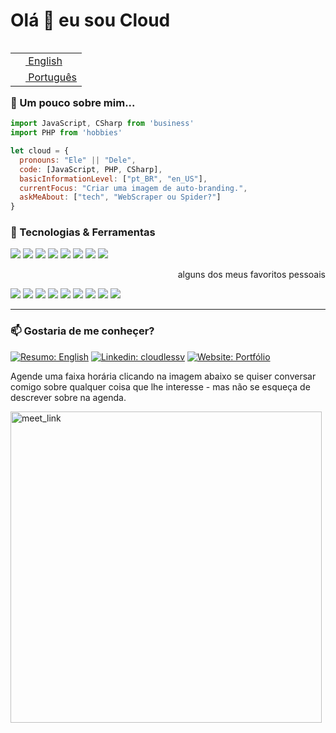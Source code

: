 <h1> Olá 👋 eu sou Cloud</h1>

<table align="right">
  <tr><td>
    <a href="README.md">
      <img
        src="https://flagcdn.com/16x12/us.png"
        srcset="https://flagcdn.com/32x24/us.png 2x, https://flagcdn.com/48x36/us.png 3x"
        width="16"
        height="12" />
      English
    </a>
  </td></tr>
  <tr><td>
    <a href="README_pt.md">
      <img
        src="https://flagcdn.com/16x12/br.png"
        srcset="https://flagcdn.com/32x24/br.png 2x, https://flagcdn.com/48x36/br.png 3x"
        width="16"
        height="12" />
      Português
    </a>
  </td></tr>
</table>

<h3> 🧐 Um pouco sobre mim... </h3>

```javascript
import JavaScript, CSharp from 'business'
import PHP from 'hobbies'

let cloud = {
  pronouns: "Ele" || "Dele",
  code: [JavaScript, PHP, CSharp],
  basicInformationLevel: ["pt_BR", "en_US"],
  currentFocus: "Criar uma imagem de auto-branding.",
  askMeAbout: ["tech", "WebScraper ou Spider?"]
}
```

<h3> 🔧 Tecnologias & Ferramentas </h3>

![](https://img.shields.io/badge/Shell-PowerShell-informational?style=flat&logo=powershell&logoColor=white)
![](https://img.shields.io/badge/OS-Windows-informational?style=flat&logo=windows&logoColor=white)
![](https://img.shields.io/badge/Editor-VS_Code-informational?style=flat&logo=visual-studio-code&logoColor=white)
![](https://img.shields.io/badge/Code-JavaScript-informational?style=flat&logo=javascript&logoColor=white)
![](https://img.shields.io/badge/Code-PHP-informational?style=flat&logo=php&logoColor=white)
![](https://img.shields.io/badge/Code-CSharp-informational?style=flat&logo=csharp&logoColor=white)
![](https://img.shields.io/badge/Tools-PostgreSQL-informational?style=flat&logo=postgresql&logoColor=white)
![](https://img.shields.io/badge/Tools-MSSQL_Server-informational?style=flat&logo=microsoft-sql-server&logoColor=white)

<p align="right">alguns dos meus favoritos pessoais</p>

![](https://img.shields.io/badge/-Git-inactive?style=flat&logo=git&logoColor=white)
![](https://img.shields.io/badge/-ASP.NET_Core-inactive?style=flat&logo=.net&logoColor=white)
![](https://img.shields.io/badge/-Vue-inactive?style=flat&logo=vue.js&logoColor=white)
![](https://img.shields.io/badge/-Cucumber-inactive?style=flat&logo=cucumber&logoColor=white)
![](https://img.shields.io/badge/-Cypress-inactive?style=flat&logo=cypress&logoColor=white)
![](https://img.shields.io/badge/-Jest-inactive?style=flat&logo=jest&logoColor=white)
![](https://img.shields.io/badge/-Roots_Bedrock-inactive?style=flat&logo=roots-bedrock&logoColor=white)
![](https://img.shields.io/badge/-Roots_Sage-inactive?style=flat&logo=roots-sage&logoColor=white)
![](https://img.shields.io/badge/-Wordpress-inactive?style=flat&logo=wordpress&logoColor=white)

---

<h3> 📫 Gostaria de me conheçer? </h3>

[![Resumo: English](https://img.shields.io/badge/-resumo-informational?style=flat-square)](https://resume.io/r/Yx57k9bcJ)
[![Linkedin: cloudlessv](https://img.shields.io/badge/-cloudlessv-blue?style=flat-square&logo=Linkedin&logoColor=white&link=https://www.linkedin.com/in/cloudlessv/)](https://www.linkedin.com/in/cloudlessv/)
[![Website: Portfólio](https://img.shields.io/badge/Portfólio-blue.svg?&style=flat-square&logo=Google-Chrome&logoColor=white)](https://cloudlessv.netlify.app/)

Agende uma faixa horária clicando na imagem abaixo se quiser conversar comigo sobre qualquer coisa que lhe interesse - mas não se esqueça de descrever sobre na agenda.

<a href="https://calendly.com/cloudlessv/30min" target="_blank">
  <img width="498" alt="meet_link" src="https://user-images.githubusercontent.com/15426564/144297439-f530f383-e73e-41e0-9914-a9b7d3f432e5.png">
</a>
